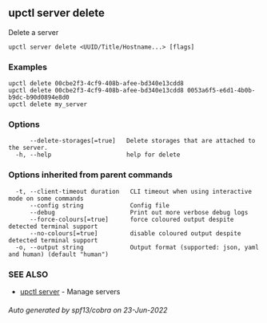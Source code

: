 ## upctl server delete

Delete a server

```
upctl server delete <UUID/Title/Hostname...> [flags]
```

### Examples

```
upctl delete 00cbe2f3-4cf9-408b-afee-bd340e13cdd8
upctl delete 00cbe2f3-4cf9-408b-afee-bd340e13cdd8 0053a6f5-e6d1-4b0b-b9dc-b90d0894e8d0
upctl delete my_server
```

### Options

```
      --delete-storages[=true]   Delete storages that are attached to the server.
  -h, --help                     help for delete
```

### Options inherited from parent commands

```
  -t, --client-timeout duration   CLI timeout when using interactive mode on some commands
      --config string             Config file
      --debug                     Print out more verbose debug logs
      --force-colours[=true]      force coloured output despite detected terminal support
      --no-colours[=true]         disable coloured output despite detected terminal support
  -o, --output string             Output format (supported: json, yaml and human) (default "human")
```

### SEE ALSO

* [upctl server](upctl_server.md)	 - Manage servers

###### Auto generated by spf13/cobra on 23-Jun-2022
